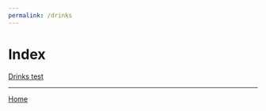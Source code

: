 ```yaml
---
permalink: /drinks
---
```

# Index

[Drinks test](https://www.google.com)

---

[Home](https://thomasjbarrett82.github.io)
